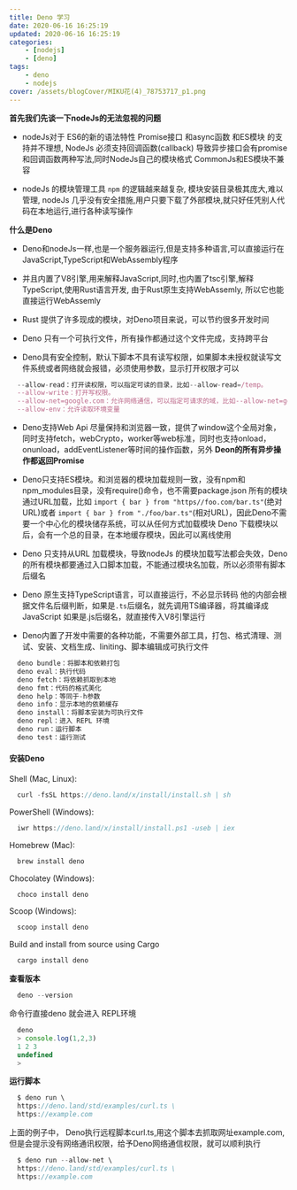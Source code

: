 ```yaml
---
title: Deno 学习
date: 2020-06-16 16:25:19
updated: 2020-06-16 16:25:19
categories: 
    - [nodejs]
    - [deno]
tags:
    - deno
    - nodejs
cover: /assets/blogCover/MIKU花(4)_78753717_p1.png
---
```


**首先我们先谈一下nodeJs的无法忽视的问题**

* nodeJs对于 ES6的新的语法特性 Promise接口 和async函数 和ES模块 的支持并不理想, NodeJs 必须支持回调函数(callback) 导致异步接口会有promise 和回调函数两种写法,同时NodeJs自己的模块格式 CommonJs和ES模块不兼容

* nodeJs 的模块管理工具 `npm` 的逻辑越来越复杂, 模块安装目录极其庞大,难以管理, nodeJs 几乎没有安全措施,用户只要下载了外部模块,就只好任凭别人代码在本地运行,进行各种读写操作

**什么是Deno**

* Deno和nodeJs一样,也是一个服务器运行,但是支持多种语言,可以直接运行在JavaScript,TypeScript和WebAssembly程序

* 并且内置了V8引擎,用来解释JavaScript,同时,也内置了tsc引擎,解释TypeScript,使用Rust语言开发, 由于Rust原生支持WebAssemly, 所以它也能直接运行WebAssemly

* Rust 提供了许多现成的模块，对Deno项目来说，可以节约很多开发时间

* Deno 只有一个可执行文件，所有操作都通过这个文件完成，支持跨平台

* Deno具有安全控制，默认下脚本不具有读写权限，如果脚本未授权就读写文件系统或者网络就会报错，必须使用参数，显示打开权限才可以

~~~js
  --allow-read：打开读权限，可以指定可读的目录，比如--allow-read=/temp。
  --allow-write：打开写权限。
  --allow-net=google.com：允许网络通信，可以指定可请求的域，比如--allow-net=google.com。
  --allow-env：允许读取环境变量
~~~

* Deno支持Web Api 尽量保持和浏览器一致，提供了window这个全局对象，同时支持fetch，webCrypto，worker等web标准，同时也支持onload，onunload，addEventListener等时间的操作函数，另外 **Deon的所有异步操作都返回Promise**

* Deno只支持ES模块。和浏览器的模块加载规则一致，没有npm和npm_modules目录，没有require()命令，也不需要package.json
所有的模块通过URL加载，比如 `import { bar } from "https//foo.com/bar.ts"`(绝对URL)或者 `import { bar } from "./foo/bar.ts"`(相对URL)，因此Deno不需要一个中心化的模块储存系统，可以从任何方式加载模块
Deno 下载模块以后，会有一个总的目录，在本地缓存模块，因此可以离线使用

* Deno 只支持从URL 加载模块，导致nodeJs 的模块加载写法都会失效，Deno的所有模块都要通过入口脚本加载，不能通过模块名加载，所以必须带有脚本后缀名

* Deno 原生支持TypeScript语言，可以直接运行，不必显示转码
他的内部会根据文件名后缀判断，如果是`.ts`后缀名，就先调用TS编译器，将其编译成JavaScript 如果是.js后缀名，就直接传入V8引擎运行

* Deno内置了开发中需要的各种功能，不需要外部工具，打包、格式清理、测试、安装、文档生成、liniting、脚本编辑成可执行文件

~~~js
  deno bundle：将脚本和依赖打包
  deno eval：执行代码
  deno fetch：将依赖抓取到本地
  deno fmt：代码的格式美化
  deno help：等同于-h参数
  deno info：显示本地的依赖缓存
  deno install：将脚本安装为可执行文件
  deno repl：进入 REPL 环境
  deno run：运行脚本
  deno test：运行测试
~~~

#### 安装Deno

Shell (Mac, Linux):

~~~js
  curl -fsSL https://deno.land/x/install/install.sh | sh
~~~

PowerShell (Windows):

~~~js
  iwr https://deno.land/x/install/install.ps1 -useb | iex
~~~

Homebrew (Mac):

~~~js
  brew install deno
~~~

Chocolatey (Windows):

~~~js
  choco install deno
~~~

Scoop (Windows):

~~~js
  scoop install deno
~~~

Build and install from source using Cargo

~~~js
  cargo install deno
~~~

**查看版本**

~~~js
  deno --version
~~~

命令行直接deno 就会进入 REPL环境

~~~js
  deno
  > console.log(1,2,3)
  1 2 3
  undefined
  >
~~~

**运行脚本**

~~~js
  $ deno run \
  https://deno.land/std/examples/curl.ts \
  https://example.com
~~~

上面的例子中， Deno执行远程脚本curl.ts,用这个脚本去抓取网址example.com,但是会提示没有网络通讯权限，给予Deno网络通信权限，就可以顺利执行

~~~js
  $ deno run --allow-net \
  https://deno.land/std/examples/curl.ts \
  https://example.com
~~~